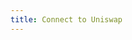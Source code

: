 ```yaml
---
title: Connect to Uniswap
---
```


<ExternalRedirect href="https://docs.uniswap.org/protocol/V1/guides/connect-to-uniswap" />
